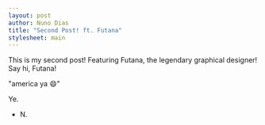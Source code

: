 ```yaml
---
layout: post
author: Nuno Dias
title: "Second Post! ft. Futana"
stylesheet: main
---
```


This is my second post! Featuring Futana, the legendary graphical designer! Say hi, Futana!

"america ya 😄"

Ye.

- N.
